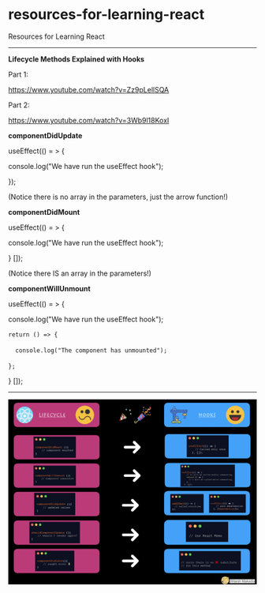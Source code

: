 # resources-for-learning-react
Resources for Learning React

__________________________________________

**Lifecycle Methods Explained with Hooks**

Part 1:

https://www.youtube.com/watch?v=Zz9pLellSQA

Part 2:

https://www.youtube.com/watch?v=3Wb9l18KoxI

**componentDidUpdate**

useEffect(() = > {

  console.log("We have run the useEffect hook");
  
}); 

(Notice there is no array in the parameters, just the arrow function!)

**componentDidMount**

useEffect(() = > {

  console.log("We have run the useEffect hook");
  
} []);

(Notice there IS an array in the parameters!)

**componentWillUnmount**

useEffect(() = > {

  console.log("We have run the useEffect hook");
  
    return () => {
    
      console.log("The component has unmounted");
      
    };
    
} []);

__________________________________________

<img src="https://github.com/zm00622/resources-for-learning-react/blob/main/Lifecycle%20Methods%20vs.%20Hooks.png?raw=true"></img>
